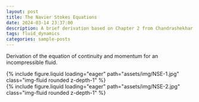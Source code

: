 ```yaml
---
layout: post
title: The Navier Stokes Equations
date: 2024-03-14 23:37:00
description: A brief derivation based on Chapter 2 from Chandrashekhar's book
tags: fluid_dynamics
categories: sample-posts
---
```


Derivation of the equation of continuity and momentum for an incompressible fluid.

<div class="row mt-3">
    <div class="col-sm mt-3 mt-md-0">
        {% include figure.liquid loading="eager" path="assets/img/NSE-1.jpg" class="img-fluid rounded z-depth-1" %}
    </div>
    <div class="col-sm mt-3 mt-md-0">
        {% include figure.liquid loading="eager" path="assets/img/NSE-2.jpg" class="img-fluid rounded z-depth-1" %}
    </div>
</div>

